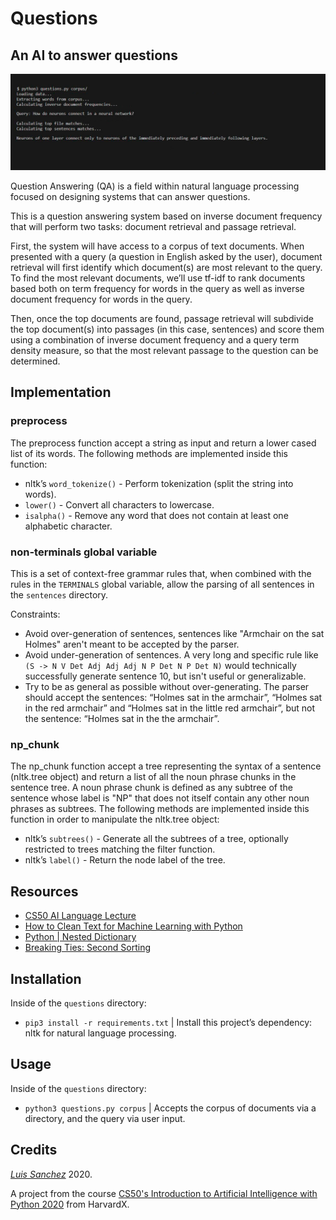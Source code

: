 # Questions

## An AI to answer questions

<img src="resources/images/questions_output.jpg" width="1000">

Question Answering (QA) is a field within natural language processing focused on designing systems that can answer questions. 

This is a question answering system based on inverse document frequency that will perform two tasks: document retrieval and passage retrieval.

First, the system will have access to a corpus of text documents. When presented with a query (a question in English asked by the user), document retrieval will first identify which document(s) are most relevant to the query. To find the most relevant documents, we’ll use tf-idf to rank documents based both on term frequency for words in the query as well as inverse document frequency for words in the query. 

Then, once the top documents are found, passage retrieval will subdivide the top document(s) into passages (in this case, sentences) and score them using a combination of inverse document frequency and a query term density measure, so that the most relevant passage to the question can be determined.

## Implementation

### preprocess 

The preprocess function accept a string as input and return a lower cased list of its words. 
The following methods are implemented inside this function: 
* nltk’s `word_tokenize()` - Perform tokenization (split the string into words).
* `lower()` - Convert all characters to lowercase.
* `isalpha()` - Remove any word that does not contain at least one alphabetic character.

### non-terminals global variable

This is a set of context-free grammar rules that, when combined with the rules in the `TERMINALS` global variable, allow the parsing of all sentences in the `sentences` directory.

Constraints: 
* Avoid over-generation of sentences, sentences like "Armchair on the sat Holmes" aren't meant to be accepted by the parser.
* Avoid  under-generation of sentences. A very long and specific rule like `(S -> N V Det Adj Adj Adj N P Det N P Det N)` would technically successfully generate sentence 10, but isn't useful or generalizable.
* Try to be as general as possible without over-generating. The parser should accept the sentences: “Holmes sat in the armchair”, “Holmes sat in the red armchair” and “Holmes sat in the little red armchair”, but not the sentence: “Holmes sat in the the armchair”.

### np_chunk

The np_chunk function accept a tree representing the syntax of a sentence (nltk.tree object) and return a list of all the noun phrase chunks in the sentence tree.
A noun phrase chunk is defined as any subtree of the sentence whose label is "NP" that does not itself contain any other noun phrases as subtrees.
The following methods are implemented inside this function in order to manipulate the nltk.tree object:
* nltk’s `subtrees()` - Generate all the subtrees of a tree, optionally restricted to trees matching the filter function.
* nltk’s `label()` - Return the node label of the tree.

## Resources
* [CS50 AI Language Lecture][cs50 lecture]
* [How to Clean Text for Machine Learning with Python][clean text]
* [Python | Nested Dictionary][nested dictionary]
* [Breaking Ties: Second Sorting][second sorting]

## Installation
Inside of the `questions` directory:

* `pip3 install -r requirements.txt` | Install this project’s dependency: nltk for natural language processing.

## Usage
Inside of the `questions` directory:

* `python3 questions.py corpus` | Accepts the corpus of documents via a directory, and the query via user input.

## Credits
[*Luis Sanchez*][linkedin] 2020.

A project from the course [CS50's Introduction to Artificial Intelligence with Python 2020][cs50 ai] from HarvardX.

[cs50 lecture]: https://youtu.be/_hAVVULrZ0Q?t=4158
[clean text]: https://machinelearningmastery.com/clean-text-machine-learning-python/
[nested dictionary]: https://www.geeksforgeeks.org/python-nested-dictionary/
[second sorting]: https://runestone.academy/runestone/books/published/fopp/Sorting/SecondarySortOrder.html
[linkedin]: https://www.linkedin.com/in/luis-sanchez-13bb3b189/
[cs50 ai]: https://cs50.harvard.edu/ai/2020/
